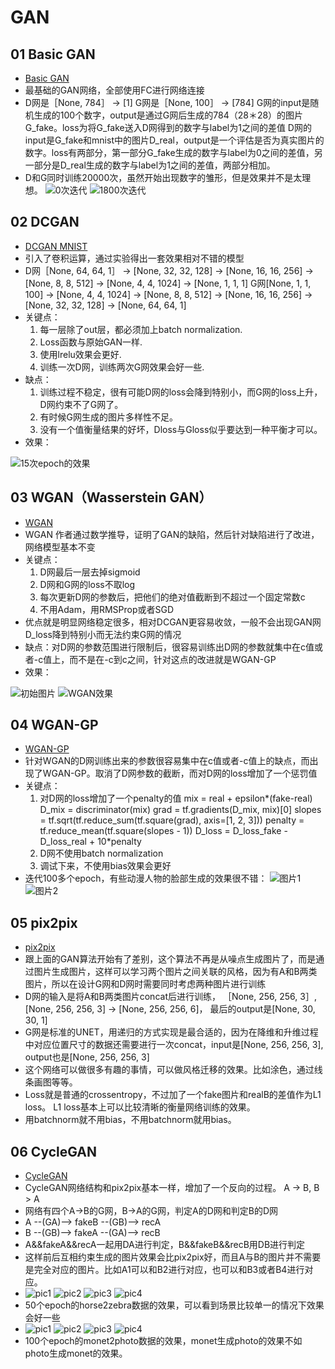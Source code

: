 # GAN

## 01 Basic GAN
 * [Basic GAN](https://github.com/stesha2016/GAN/blob/master/tensorflow_GAN_basic.ipynb)
 * 最基础的GAN网络，全部使用FC进行网络连接
 * D网是［None, 784］ -> [1]
   G网是［None, 100］ -> [784]
   G网的input是随机生成的100个数字，output是通过G网后生成的784（28＊28）的图片G_fake。loss为将G_fake送入D网得到的数字与label为1之间的差值
   D网的input是G_fake和mnist中的图片D_real，output是一个评估是否为真实图片的数字。loss有两部分，第一部分G_fake生成的数字与label为0之间的差值，另一部分是D_real生成的数字与label为1之间的差值，两部分相加。
 * D和G同时训练20000次，虽然开始出现数字的雏形，但是效果并不是太理想。
 ![0次迭代](https://github.com/stesha2016/GAN/blob/master/image/01_00.png)
 ![1800次迭代](https://github.com/stesha2016/GAN/blob/master/image/01_01.png)

## 02 DCGAN
 * [DCGAN MNIST](https://github.com/stesha2016/GAN/blob/master/tensorflow_DCGAN_MNIST_02.ipynb)
 * 引入了卷积运算，通过实验得出一套效果相对不错的模型
 * D网［None, 64, 64, 1］ -> [None, 32, 32, 128] -> [None, 16, 16, 256] -> [None, 8, 8, 512] -> [None, 4, 4, 1024] -> [None, 1, 1, 1]
   G网[None, 1, 1, 100] -> [None, 4, 4, 1024] -> [None, 8, 8, 512] -> [None, 16, 16, 256] -> [None, 32, 32, 128] -> [None, 64, 64, 1]
 * 关键点：
   1. 每一层除了out层，都必须加上batch normalization.
   2. Loss函数与原始GAN一样.
   3. 使用lrelu效果会更好.
   4. 训练一次D网，训练两次G网效果会好一些.
 * 缺点：
   1. 训练过程不稳定，很有可能D网的loss会降到特别小，而G网的loss上升，D网约束不了G网了。
   2. 有时候G网生成的图片多样性不足。
   3. 没有一个值衡量结果的好坏，Dloss与Gloss似乎要达到一种平衡才可以。
 * 效果：
 
 ![15次epoch的效果](https://github.com/stesha2016/GAN/blob/master/image/DCGAN.png)

## 03 WGAN（Wasserstein GAN）
 * [WGAN](https://github.com/stesha2016/GAN/blob/master/tensorflow_WGAN_CIFAR-10_03.ipynb)
 * WGAN 作者通过数学推导，证明了GAN的缺陷，然后针对缺陷进行了改进，网络模型基本不变
 * 关键点：
   1. D网最后一层去掉sigmoid
   2. D网和G网的loss不取log
   3. 每次更新D网的参数后，把他们的绝对值截断到不超过一个固定常数c
   4. 不用Adam，用RMSProp或者SGD
 * 优点就是明显网络稳定很多，相对DCGAN更容易收敛，一般不会出现GAN网D_loss降到特别小而无法约束G网的情况
 * 缺点：对D网的参数范围进行限制后，很容易训练出D网的参数就集中在c值或者-c值上，而不是在-c到c之间，针对这点的改进就是WGAN-GP
 * 效果：
 
 ![初始图片](https://github.com/stesha2016/GAN/blob/master/image/WGAN-02.png)
 ![WGAN效果](https://github.com/stesha2016/GAN/blob/master/image/WGAN-01.png)
 
## 04 WGAN-GP
 * [WGAN-GP](https://github.com/stesha2016/GAN/blob/master/tensorflow_WGANGP_ANIME_04.ipynb)
 * 针对WGAN的D网训练出来的参数很容易集中在c值或者-c值上的缺点，而出现了WGAN-GP。取消了D网参数的截断，而对D网的loss增加了一个惩罚值
 * 关键点：
   1. 对D网的loss增加了一个penalty的值
      mix = real + epsilon*(fake-real)
      D_mix = discriminator(mix)
      grad = tf.gradients(D_mix, mix)[0]
      slopes = tf.sqrt(tf.reduce_sum(tf.square(grad), axis=[1, 2, 3]))
      penalty = tf.reduce_mean(tf.square(slopes - 1))
      D_loss = D_loss_fake - D_loss_real + 10*penalty
   2. D网不使用batch normalization
   3. 调试下来，不使用bias效果会更好
 * 迭代100多个epoch，有些动漫人物的脸部生成的效果很不错：
  ![图片1](https://github.com/stesha2016/GAN/blob/master/image/wgan-gp1.png)
  ![图片2](https://github.com/stesha2016/GAN/blob/master/image/wgan-gp2.png)
  
## 05 pix2pix
 * [pix2pix](https://github.com/stesha2016/GAN/blob/master/tensorflow_pix2pix_FACADES_05.ipynb)
 * 跟上面的GAN算法开始有了差别，这个算法不再是从噪点生成图片了，而是通过图片生成图片，这样可以学习两个图片之间关联的风格，因为有A和B两类图片，所以在设计G网和D网时需要同时考虑两种图片进行训练
 * D网的输入是将A和B两类图片concat后进行训练， ［None, 256, 256, 3］, [None, 256, 256, 3] -> [None, 256, 256, 6]， 最后的output是[None, 30, 30, 1]
 * G网是标准的UNET，用递归的方式实现是最合适的，因为在降维和升维过程中对应位置尺寸的数据还需要进行一次concat，input是[None, 256, 256, 3], output也是[None, 256, 256, 3]
 * 这个网络可以做很多有趣的事情，可以做风格迁移的效果。比如涂色，通过线条画图等等。
 * Loss就是普通的crossentropy，不过加了一个fake图片和realB的差值作为L1 loss。 L1 loss基本上可以比较清晰的衡量网络训练的效果。
 * 用batchnorm就不用bias，不用batchnorm就用bias。

## 06 CycleGAN
 * [CycleGAN](https://github.com/stesha2016/GAN-tensorflow/blob/master/tensorflow_CycleGAN_06.ipynb)
 * CycleGAN网络结构和pix2pix基本一样，增加了一个反向的过程。 A -> B, B > A
 * 网络有四个A->B的G网，B->A的G网，判定A的D网和判定B的D网
 * A --(GA)--> fakeB --(GB)--> recA
 * B --(GB)--> fakeA --(GA)--> recB
 * A&&fakeA&&recA一起用DA进行判定，B&&fakeB&&recB用DB进行判定
 * 这样前后互相约束生成的图片效果会比pix2pix好，而且A与B的图片并不需要是完全对应的图片。比如A1可以和B2进行对应，也可以和B3或者B4进行对应。
 * ![pic1](https://github.com/stesha2016/GAN-tensorflow/blob/master/image/c1.png) ![pic2](https://github.com/stesha2016/GAN-tensorflow/blob/master/image/c3.png) ![pic3](https://github.com/stesha2016/GAN-tensorflow/blob/master/image/c2.png) ![pic4](https://github.com/stesha2016/GAN-tensorflow/blob/master/image/c4.png)
 * 50个epoch的horse2zebra数据的效果，可以看到场景比较单一的情况下效果会好一些
  * ![pic1](https://github.com/stesha2016/GAN-tensorflow/blob/master/image/c5.png) ![pic2](https://github.com/stesha2016/GAN-tensorflow/blob/master/image/c6.png) ![pic3](https://github.com/stesha2016/GAN-tensorflow/blob/master/image/c7.png) ![pic4](https://github.com/stesha2016/GAN-tensorflow/blob/master/image/c8.png)
 * 100个epoch的monet2photo数据的效果，monet生成photo的效果不如photo生成monet的效果。
